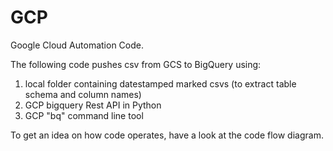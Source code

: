 # GCP
Google Cloud Automation Code.

The following code pushes csv from GCS to BigQuery using:
1. local folder containing datestamped marked csvs (to extract table schema and column names)
2. GCP bigquery Rest API in Python 
3. GCP "bq" command line tool

To get an idea on how code operates, have a look at the code flow diagram.
